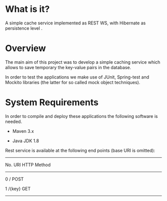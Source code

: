 
What is it? 
============

A simple cache service implemented as REST WS, with Hibernate as persistence level .


Overview
===========
The main aim of this project was to develop a simple caching service which allows to save temporary the key-value pairs in the database.

In order to test the applications we make use of  JUnit, Spring-test and Mockito libraries (the latter for so called mock object techniques). 


System Requirements 
=====================
In order to  compile and deploy these applications the following software is needed.

* Maven 3.x

* Java JDK 1.8


Rest service is available at the following end points (base URI is omitted):
______________________________________________________________
No.		URI			HTTP Method	
______________________________________________________________
0		/			POST		

1		/{key}			GET			
______________________________________________________________


